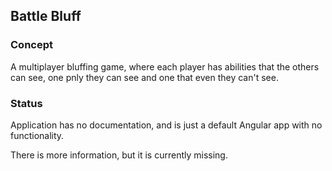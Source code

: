 <link rel="stylesheet" href="/main.css"/>

## Battle Bluff

### Concept

A multiplayer bluffing game, where each player has abilities that the others can see, one pnly they can see and one that even they can't see.

### Status
Application has no documentation, and is just a default Angular app with no functionality.

There is more information, but it is currently missing.
